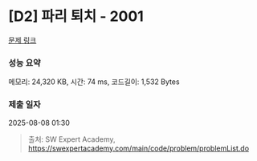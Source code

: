 # [D2] 파리 퇴치 - 2001 

[문제 링크](https://swexpertacademy.com/main/code/problem/problemDetail.do?contestProbId=AV5PzOCKAigDFAUq) 

### 성능 요약

메모리: 24,320 KB, 시간: 74 ms, 코드길이: 1,532 Bytes

### 제출 일자

2025-08-08 01:30



> 출처: SW Expert Academy, https://swexpertacademy.com/main/code/problem/problemList.do